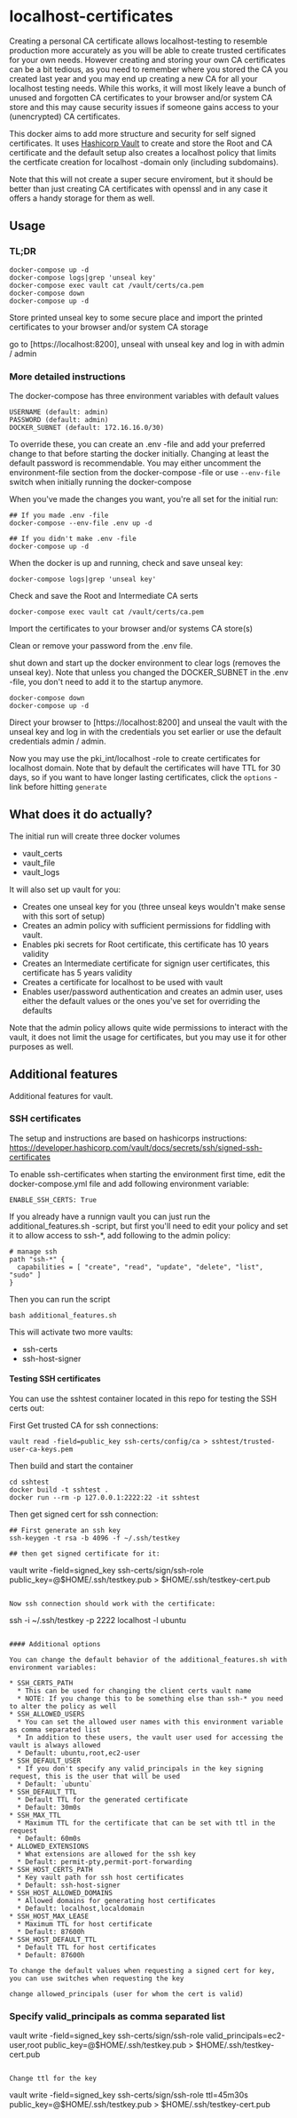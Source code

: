 # localhost-certificates

Creating a personal CA certificate allows localhost-testing to resemble production more accurately 
as you will be able to create trusted certificates for your own needs. However creating and storing
your own CA certificates can be a bit tedious, as you need to remember where you stored the CA you 
created last year and you may end up creating a new CA for all your localhost testing needs. While 
this works, it will most likely leave a bunch of unused and forgotten CA certificates to your browser 
and/or system CA store and this may cause security issues if someone gains access to your 
(unencrypted) CA certificates.

This docker aims to add more structure and security for self signed certificates. It uses 
[Hashicorp Vault](https://www.vaultproject.io/) to create and store the Root and CA certificate and 
the default setup also creates a localhost policy that limits the certficate creation for localhost 
-domain only (including subdomains).

Note that this will not create a super secure enviroment, but it should be better than just creating
CA certificates with openssl and in any case it offers a handy storage for them as well.

## Usage

### TL;DR

```
docker-compose up -d
docker-compose logs|grep 'unseal key'
docker-compose exec vault cat /vault/certs/ca.pem
docker-compose down
docker-compose up -d
```

Store printed unseal key to some secure place and import the printed certificates to your browser and/or system CA storage

go to [https://localhost:8200], unseal with unseal key and log in with admin / admin

### More detailed instructions

The docker-compose has three environment variables with default values

```
USERNAME (default: admin)
PASSWORD (default: admin)
DOCKER_SUBNET (default: 172.16.16.0/30)
```

To override these, you can create an .env -file and add your preferred change to that before starting the docker
initially. Changing at least the default password is recommendable. You may either uncomment the environment-file
section from the docker-compose -file or use `--env-file` switch when initially running the docker-compose

When you've made the changes you want, you're all set for the initial run:

```
## If you made .env -file
docker-compose --env-file .env up -d

## If you didn't make .env -file
docker-compose up -d
```

When the docker is up and running, check and save unseal key:

```
docker-compose logs|grep 'unseal key'
```

Check and save the Root and Intermediate CA serts

```
docker-compose exec vault cat /vault/certs/ca.pem
```

Import the certificates to your browser and/or systems CA store(s)

Clean or remove your password from the .env file.

shut down and start up the docker environment to clear logs (removes the unseal key).
Note that unless you changed the DOCKER_SUBNET in the .env -file, you don't need to 
add it to the startup anymore.

```
docker-compose down
docker-compose up -d
```

Direct your browser to [https://localhost:8200] and unseal the vault with the unseal key 
and log in with the credentials you set earlier or use the default credentials admin / admin.

Now you may use the pki_int/localhost -role to create certificates for localhost domain. Note that by default
the certificates will have TTL for 30 days, so if you want to have longer lasting certificates, click the `options` -link
before hitting `generate`

## What does it do actually?

The initial run will create three docker volumes

* vault_certs
* vault_file
* vault_logs

It will also set up vault for you:

* Creates one unseal key for you (three unseal keys wouldn't make sense with this sort of setup)
* Creates an admin policy with sufficient permissions for fiddling with vault.
* Enables pki secrets for Root certificate, this certificate has 10 years validity
* Creates an Intermediate certificate for signign user certificates, this certificate has 5 years validity
* Creates a certificate for localhost to be used with vault
* Enables user/password authentication and creates an admin user, uses either the default values or the ones you've set for overriding the defaults

Note that the admin policy allows quite wide permissions to interact with the vault, it does not limit the usage for certificates, but you may use it for
other purposes as well.

## Additional features
Additional features for vault.

### SSH certificates
The setup and instructions are based on hashicorps instructions:
https://developer.hashicorp.com/vault/docs/secrets/ssh/signed-ssh-certificates

To enable ssh-certificates when starting the environment first time, edit the docker-compose.yml file and add following
environment variable:

```
ENABLE_SSH_CERTS: True
```

If you already have a runnign vault you can just run the additional_features.sh -script, but first you'll need to edit your
policy and set it to allow access to ssh-*, add following to the admin policy:

```
# manage ssh
path "ssh-*" {
  capabilities = [ "create", "read", "update", "delete", "list", "sudo" ]
}
```

Then you can run the script

```
bash additional_features.sh
```

This will activate two more vaults:

* ssh-certs
* ssh-host-signer

#### Testing SSH certificates

You can use the sshtest container located in this repo for testing the SSH certs out:

First Get trusted CA for ssh connections:

```
vault read -field=public_key ssh-certs/config/ca > sshtest/trusted-user-ca-keys.pem
```

Then build and start the container

```
cd sshtest
docker build -t sshtest .
docker run --rm -p 127.0.0.1:2222:22 -it sshtest
```

Then get signed cert for ssh connection:

```
## First generate an ssh key
ssh-keygen -t rsa -b 4096 -f ~/.ssh/testkey

## then get signed certificate for it:

```
vault write -field=signed_key ssh-certs/sign/ssh-role public_key=@$HOME/.ssh/testkey.pub > $HOME/.ssh/testkey-cert.pub
```

Now ssh connection should work with the certificate:

```
ssh -i ~/.ssh/testkey -p 2222 localhost -l ubuntu
```

#### Additional options

You can change the default behavior of the additional_features.sh with environment variables:

* SSH_CERTS_PATH
  * This can be used for changing the client certs vault name
  * NOTE: If you change this to be something else than ssh-* you need to alter the policy as well
* SSH_ALLOWED_USERS
  * You can set the allowed user names with this environment variable as comma separated list
  * In addition to these users, the vault user used for accessing the vault is always allowed
  * Default: ubuntu,root,ec2-user
* SSH_DEFAULT_USER
  * If you don't specify any valid_principals in the key signing request, this is the user that will be used
  * Default: `ubuntu`
* SSH_DEFAULT_TTL
  * Default TTL for the generated certificate
  * Default: 30m0s
* SSH_MAX_TTL
  * Maximum TTL for the certificate that can be set with ttl in the request
  * Default: 60m0s
* ALLOWED_EXTENSIONS
  * What extensions are allowed for the ssh key
  * Default: permit-pty,permit-port-forwarding
* SSH_HOST_CERTS_PATH
  * Key vault path for ssh host certificates
  * Default: ssh-host-signer
* SSH_HOST_ALLOWED_DOMAINS
  * Allowed domains for generating host certificates
  * Default: localhost,localdomain
* SSH_HOST_MAX_LEASE
  * Maximum TTL for host certificate
  * Default: 87600h
* SSH_HOST_DEFAULT_TTL
  * Default TTL for host certificates
  * Default: 87600h

To change the default values when requesting a signed cert for key, you can use switches when requesting the key

change allowed_principals (user for whom the cert is valid)

```
### Specify valid_principals as comma separated list
vault write -field=signed_key ssh-certs/sign/ssh-role valid_principals=ec2-user,root public_key=@$HOME/.ssh/testkey.pub > $HOME/.ssh/testkey-cert.pub
```

Change ttl for the key

```
vault write -field=signed_key ssh-certs/sign/ssh-role ttl=45m30s public_key=@$HOME/.ssh/testkey.pub > $HOME/.ssh/testkey-cert.pub
```
